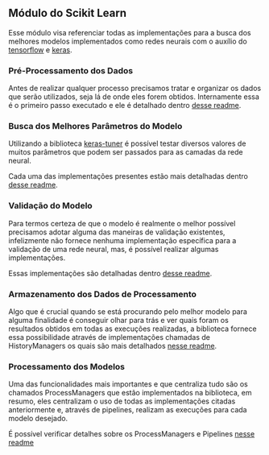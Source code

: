 ## Módulo do Scikit Learn

Esse módulo visa referenciar todas as implementações para a busca dos melhores modelos implementados 
como redes neurais com o auxílio do [tensorflow](https://www.tensorflow.org/api_docs/python/tf) e [keras](https://keras.io/api/).

### Pré-Processamento dos Dados

Antes de realizar qualquer processo precisamos tratar e organizar os dados que serão utilizados,
seja lá de onde eles forem obtidos. Internamente essa é o primeiro passo executado e ele é detalhado
dentro [desse readme]().

### Busca dos Melhores Parâmetros do Modelo

Utilizando a biblioteca [keras-tuner](https://keras.io/keras_tuner/) é possível testar diversos valores
de muitos parâmetros que podem ser passados para as camadas da rede neural.

Cada uma das implementações presentes estão mais detalhadas dentro [desse readme]().

### Validação do Modelo

Para termos certeza de que o modelo é realmente o melhor possível precisamos adotar alguma das
maneiras de validação existentes, infelizmente não fornece nenhuma implementação específica para
a validação de uma rede neural, mas, é possível realizar algumas implementações.

Essas implementações são detalhadas dentro [desse readme]().

### Armazenamento dos Dados de Processamento

Algo que é crucial quando se está procurando pelo melhor modelo para alguma finalidade é conseguir
olhar para trás e ver quais foram os resultados obtidos em todas as execuções realizadas, a biblioteca
fornece essa possibilidade através de implementações chamadas de HistoryManagers os quais são
mais detalhados [nesse readme]().

### Processamento dos Modelos

Uma das funcionalidades mais importantes e que centraliza tudo são os chamados ProcessManagers
que estão implementados na biblioteca, em resumo, eles centralizam o uso de todas as implementações
citadas anteriormente e, através de pipelines, realizam as execuções para cada modelo desejado.

É possível verificar detalhes sobre os ProcessManagers e Pipelines [nesse readme]()
